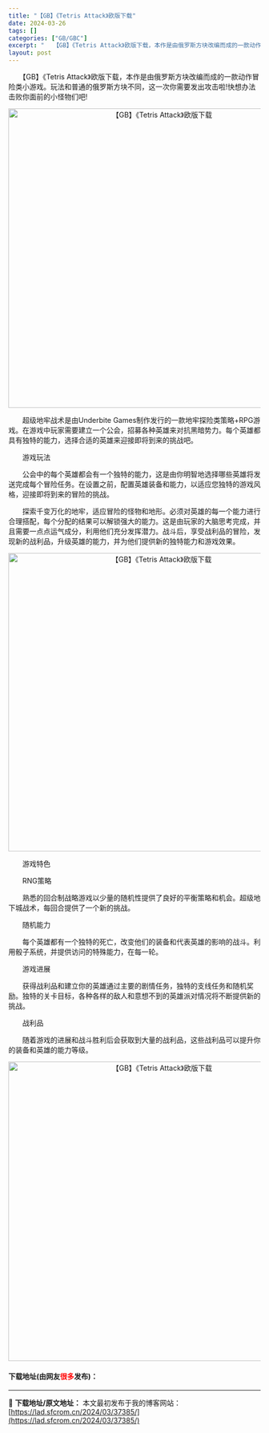 ```yaml
---
title: "【GB】《Tetris Attack》欧版下载"
date: 2024-03-26
tags: []
categories: ["GB/GBC"]
excerpt: "　　【GB】《Tetris Attack》欧版下载，本作是由俄罗斯方块改编而成的一款动作冒险类小游戏。玩法和普通的俄罗斯方块不同，这一次你需要发出攻击啦!快想办法击败你面前的小怪物们吧! 　　超级地牢战术是由Underbite Games制作发行的一款地牢探险类策略+RPG游戏。在游戏中玩家需要建立&hellip;"
layout: post
---
```


 <p>　　【GB】《Tetris Attack》欧版下载，本作是由俄罗斯方块改编而成的一款动作冒险类小游戏。玩法和普通的俄罗斯方块不同，这一次你需要发出攻击啦!快想办法击败你面前的小怪物们吧!</p> <p align="center"><img align="" border="0" src="https://lad.sfcrom.cn/wp-content/uploads/2024/03/20240326_6602855816dbd.png" width="598" alt="【GB】《Tetris Attack》欧版下载" /></p> <p>　　超级地牢战术是由Underbite Games制作发行的一款地牢探险类策略+RPG游戏。在游戏中玩家需要建立一个公会，招募各种英雄来对抗黑暗势力。每个英雄都具有独特的能力，选择合适的英雄来迎接即将到来的挑战吧。</p> <p>　　游戏玩法</p> <p>　　公会中的每个英雄都会有一个独特的能力，这是由你明智地选择哪些英雄将发送完成每个冒险任务。在设置之前，配置英雄装备和能力，以适应您独特的游戏风格，迎接即将到来的冒险的挑战。</p> <p>　　探索千变万化的地牢，适应冒险的怪物和地形。必须对英雄的每一个能力进行合理搭配，每个分配的结果可以解锁强大的能力。这是由玩家的大脑思考完成，并且需要一点点运气成分，利用他们充分发挥潜力。战斗后，享受战利品的冒险，发现新的战利品，升级英雄的能力，并为他们提供新的独特能力和游戏效果。</p> <p align="center"><img align="" border="0" src="https://lad.sfcrom.cn/wp-content/uploads/2024/03/20240326_66028559b2e51.png" width="596" alt="【GB】《Tetris Attack》欧版下载" /></p> <p>　　游戏特色</p> <p>　　RNG策略</p> <p>　　熟悉的回合制战略游戏以少量的随机性提供了良好的平衡策略和机会。超级地下城战术，每回合提供了一个新的挑战。</p> <p>　　随机能力</p> <p>　　每个英雄都有一个独特的死亡，改变他们的装备和代表英雄的影响的战斗。利用骰子系统，并提供访问的特殊能力，在每一轮。</p> <p>　　游戏进展</p> <p>　　获得战利品和建立你的英雄通过主要的剧情任务，独特的支线任务和随机奖励。独特的关卡目标，各种各样的敌人和意想不到的英雄派对情况将不断提供新的挑战。</p> <p>　　战利品</p> <p>　　随着游戏的进展和战斗胜利后会获取到大量的战利品，这些战利品可以提升你的装备和英雄的能力等级。</p> <p align="center"><img align="" border="0" src="https://lad.sfcrom.cn/wp-content/uploads/2024/03/20240326_6602855b7c07a.png" width="598" alt="【GB】《Tetris Attack》欧版下载" /></p> <p><h4>下载地址(由网友<font color="red">很多</font>发布)：</h4></p> 

---
📖 **下载地址/原文地址：** 本文最初发布于我的博客网站：[https://lad.sfcrom.cn/2024/03/37385/](https://lad.sfcrom.cn/2024/03/37385/)
